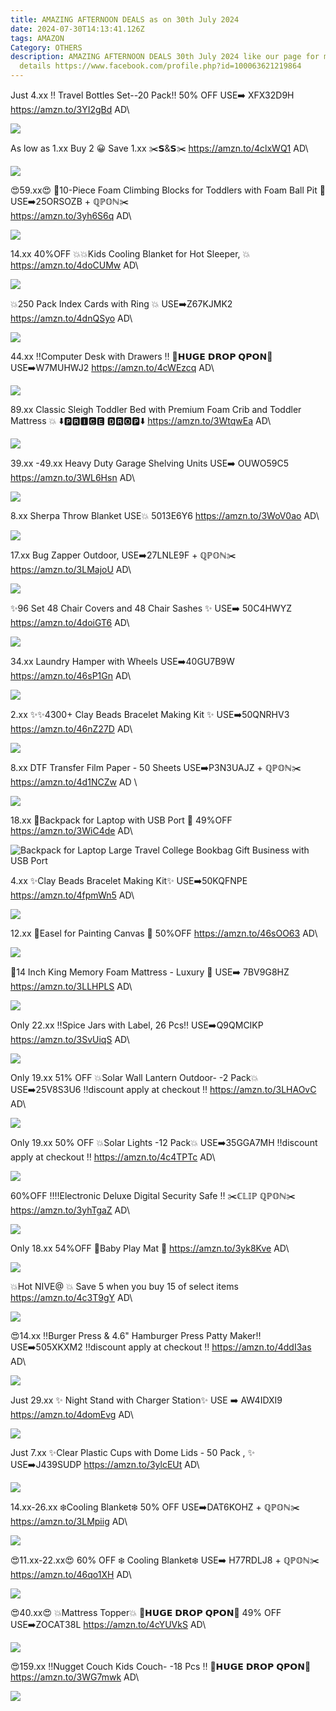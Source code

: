 ```yaml
---
title: AMAZING AFTERNOON DEALS as on 30th July 2024
date: 2024-07-30T14:13:41.126Z
tags: AMAZON
Category: OTHERS
description: AMAZING AFTERNOON DEALS 30th July 2024 like our page for more
  details https://www.facebook.com/profile.php?id=100063621219864
---
```

Just 4.xx
‼️ Travel Bottles Set--20 Pack‼️
50% OFF
USE➡️ XFX32D9H
https://amzn.to/3YI2gBd
AD\
<!--StartFragment-->

![](https://m.media-amazon.com/images/I/71Jo51nWY+L._SL1500_.jpg)

<!--EndFragment-->

As low as 1.xx
Buy 2 😀 Save 1.xx
✂️𝗦&𝗦✂️
https://amzn.to/4clxWQ1
AD\
<!--StartFragment-->

![](https://m.media-amazon.com/images/I/81mebmVMDXL._SL1500_.jpg)

<!--EndFragment-->

😍59.xx😍
🚨10-Piece Foam Climbing Blocks for Toddlers with Foam Ball Pit 🚨
USE➡️25ORSOZB + ℚℙ𝕆ℕ✂️\
https://amzn.to/3yh6S6q
AD\
<!--StartFragment-->

![](https://m.media-amazon.com/images/I/61xH+E3vu2L._AC_SL1500_.jpg)

<!--EndFragment-->

14.xx
40%OFF 
💥💥Kids Cooling Blanket for Hot Sleeper, 💥
https://amzn.to/4doCUMw
AD\
<!--StartFragment-->

![](https://m.media-amazon.com/images/I/71sne2uzW-L._AC_SL1500_.jpg)

<!--EndFragment-->

💥250 Pack Index Cards with Ring 💥
USE➡️Z67KJMK2
https://amzn.to/4dnQSyo
AD\
<!--StartFragment-->

![](https://m.media-amazon.com/images/I/71f0vAQxMNL._AC_SL1500_.jpg)

<!--EndFragment-->

44.xx
‼️Computer Desk with Drawers ‼️
💸𝗛𝗨𝗚𝗘 𝗗𝗥𝗢𝗣 𝗤𝗣𝗢𝗡💸
USE➡️W7MUHWJ2 
https://amzn.to/4cWEzcq 
AD\
<!--StartFragment-->

![](https://m.media-amazon.com/images/I/71VToa9k6OL._AC_SL1500_.jpg)

<!--EndFragment-->

89.xx
Classic Sleigh Toddler Bed with Premium Foam Crib and Toddler Mattress 💥
 ⬇️🅿🆁🅸🅲🅴 🅳🆁🅾🅿⬇️
https://amzn.to/3WtqwEa
AD\
<!--StartFragment-->

![](https://m.media-amazon.com/images/I/61WvtzBgcsL._SL1500_.jpg)

<!--EndFragment-->

39.xx -49.xx
Heavy Duty Garage Shelving Units
USE➡️ OUWO59C5
https://amzn.to/3WL6Hsn 
AD\
<!--StartFragment-->

![](https://m.media-amazon.com/images/I/81nXaXtEGVL._AC_SL1500_.jpg)

<!--EndFragment-->

8.xx
Sherpa Throw Blanket 
USE💥 5013E6Y6
https://amzn.to/3WoV0ao
AD\
<!--StartFragment-->

![](https://m.media-amazon.com/images/I/815WEFj1FiL._AC_SL1500_.jpg)

<!--EndFragment-->

17.xx
Bug Zapper Outdoor,
USE➡️27LNLE9F  + ℚℙ𝕆ℕ✂️
https://amzn.to/3LMajoU
AD\
<!--StartFragment-->

![](https://m.media-amazon.com/images/I/81OV5TGPuUL._AC_SL1500_.jpg)

<!--EndFragment-->

✨96 Set 48 Chair Covers and 48 Chair Sashes ✨
USE➡️ 50C4HWYZ
https://amzn.to/4doiGT6
AD\
<!--StartFragment-->

![](https://m.media-amazon.com/images/I/71I8s-8KcaL._AC_SL1500_.jpg)

<!--EndFragment-->

34.xx
Laundry Hamper with Wheels 
USE➡️40GU7B9W
https://amzn.to/46sP1Gn
AD\
<!--StartFragment-->

![](https://m.media-amazon.com/images/I/81Ee7KwVJnL._AC_SL1500_.jpg)

<!--EndFragment-->

2.xx
✨✨4300+ Clay Beads Bracelet Making Kit ✨
USE➡️50QNRHV3 
https://amzn.to/46nZ27D
AD\
<!--StartFragment-->

![](https://m.media-amazon.com/images/I/915wGt8P58L._AC_SL1500_.jpg)

<!--EndFragment-->



8.xx
DTF Transfer Film Paper - 50 Sheets
USE➡️P3N3UAJZ  + ℚℙ𝕆ℕ✂️
https://amzn.to/4d1NCZw
AD \
<!--StartFragment-->

![](https://m.media-amazon.com/images/I/71E7K7k0ttL._AC_SL1500_.jpg)

<!--EndFragment-->

18.xx
🎒Backpack for Laptop with USB
 Port 🎒
49%OFF
https://amzn.to/3WiC4de
AD\
<!--StartFragment-->

![Backpack for Laptop Large Travel College Bookbag Gift Business with USB Port](https://m.media-amazon.com/images/I/91lpq70WbZL._AC_SY606_.jpg)

<!--EndFragment-->

4.xx
✨Clay Beads Bracelet Making Kit✨
USE➡️50KQFNPE\
https://amzn.to/4fpmWn5
AD\
<!--StartFragment-->

![](https://m.media-amazon.com/images/I/81WFM1qiIoL._AC_SL1500_.jpg)

<!--EndFragment-->

12.xx
🎨Easel for Painting Canvas 🎨
50%OFF
https://amzn.to/46sOO63
AD\
<!--StartFragment-->

![](https://m.media-amazon.com/images/I/81oPjPJoyXL._AC_SL1500_.jpg)

<!--EndFragment-->

🚨14 Inch King Memory Foam Mattress - Luxury 🎒
USE➡️ 7BV9G8HZ
https://amzn.to/3LLHPLS
AD\
<!--StartFragment-->

![](https://m.media-amazon.com/images/I/81E-QOzH-EL._AC_SL1500_.jpg)

<!--EndFragment-->

Only 22.xx
‼️Spice Jars with Label, 26 Pcs‼️
USE➡️Q9QMCIKP
https://amzn.to/3SvUiqS
AD\
<!--StartFragment-->

![](https://m.media-amazon.com/images/I/91mhZ5WXH8L._AC_SL1500_.jpg)

<!--EndFragment-->

Only 19.xx
51% OFF 
💥Solar Wall Lantern Outdoor-
-2 Pack💥
USE➡️25V8S3U6 
‼️discount apply at checkout ‼️
https://amzn.to/3LHAOvC
AD\
<!--StartFragment-->

![](https://m.media-amazon.com/images/I/818gZNNiYkL._AC_SL1500_.jpg)

<!--EndFragment-->

Only 19.xx
50% OFF 
💥Solar Lights -12 Pack💥
USE➡️35GGA7MH 
‼️discount apply at checkout ‼️
https://amzn.to/4c4TPTc
AD\
<!--StartFragment-->

![](https://m.media-amazon.com/images/I/71vpkIT5ihL._AC_SL1500_.jpg)

<!--EndFragment-->

60%OFF
‼️‼️Electronic Deluxe Digital Security Safe ‼️
✂️ℂ𝕃𝕀ℙ ℚℙ𝕆ℕ✂️
https://amzn.to/3yhTgaZ
AD\
<!--StartFragment-->

![](https://m.media-amazon.com/images/I/71avySWTsLL._AC_SL1500_.jpg)

<!--EndFragment-->



Only 18.xx
54%OFF
💞Baby Play Mat 💞
https://amzn.to/3yk8Kve
AD\
<!--StartFragment-->

![](https://m.media-amazon.com/images/I/81qfses2UsL._SL1500_.jpg)

<!--EndFragment-->

💥Hot NIVE@ 💥
Save 5 when you buy 15 of select items
https://amzn.to/4c3T9gY
AD\
<!--StartFragment-->

![](https://m.media-amazon.com/images/I/715S38AHJlL._SL1500_.jpg)

<!--EndFragment-->

😍14.xx
‼️Burger Press & 4.6" Hamburger Press Patty Maker‼️
USE➡️505XKXM2
‼️discount apply at checkout ‼️
https://amzn.to/4ddI3as
AD\
<!--StartFragment-->

![](https://m.media-amazon.com/images/I/61ENomMjPpL._AC_SL1500_.jpg)

<!--EndFragment-->

Just 29.xx
✨ Night Stand with Charger Station✨ 
USE ➡️ AW4IDXI9
https://amzn.to/4domEvg
AD\
<!--StartFragment-->

![](https://m.media-amazon.com/images/I/81AO--rPQ7L._AC_SL1500_.jpg)

<!--EndFragment-->

Just 7.xx
✨Clear Plastic Cups with Dome Lids - 50 Pack , ✨
USE➡️J439SUDP
https://amzn.to/3ylcEUt
AD\
<!--StartFragment-->

![](https://m.media-amazon.com/images/I/81sVr36GW4L._AC_SL1500_.jpg)

<!--EndFragment-->

14.xx-26.xx
❄️Cooling Blanket❄️
50% OFF 
USE➡️DAT6KOHZ + ℚℙ𝕆ℕ✂️
https://amzn.to/3LMpiig
AD\
<!--StartFragment-->

![](https://m.media-amazon.com/images/I/81vcPyPkCLL._AC_SL1500_.jpg)

<!--EndFragment-->

😍11.xx-22.xx😍
60% OFF
❄️ Cooling Blanket❄️
USE➡️ H77RDLJ8 + ℚℙ𝕆ℕ✂️
https://amzn.to/46qo1XH
AD\
<!--StartFragment-->

![](https://m.media-amazon.com/images/I/81Q1+vlYNHL._AC_SL1500_.jpg)

<!--EndFragment-->

😍40.xx😍
 💥Mattress Topper💥
💸𝗛𝗨𝗚𝗘 𝗗𝗥𝗢𝗣 𝗤𝗣𝗢𝗡💸
49% OFF
USE➡️ZOCAT38L 
https://amzn.to/4cYUVkS
AD\
<!--StartFragment-->

![](https://m.media-amazon.com/images/I/71IupphrJiL._AC_SL1500_.jpg)

<!--EndFragment-->

😍159.xx
 ‼️Nugget Couch Kids Couch-
-18 Pcs ‼️
💸𝗛𝗨𝗚𝗘 𝗗𝗥𝗢𝗣 𝗤𝗣𝗢𝗡💸
https://amzn.to/3WG7mwk
AD\
<!--StartFragment-->

![](https://m.media-amazon.com/images/I/718dVgMZ4lL._AC_SL1500_.jpg)

<!--EndFragment-->